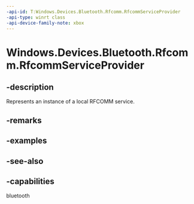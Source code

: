 ```yaml
---
-api-id: T:Windows.Devices.Bluetooth.Rfcomm.RfcommServiceProvider
-api-type: winrt class
-api-device-family-note: xbox
---
```


<!-- Class syntax.
public class RfcommServiceProvider : Windows.Devices.Bluetooth.Rfcomm.IRfcommServiceProvider, Windows.Devices.Bluetooth.Rfcomm.IRfcommServiceProvider2
-->

# Windows.Devices.Bluetooth.Rfcomm.RfcommServiceProvider

## -description
Represents an instance of a local RFCOMM service.

## -remarks

## -examples

## -see-also

## -capabilities
bluetooth
